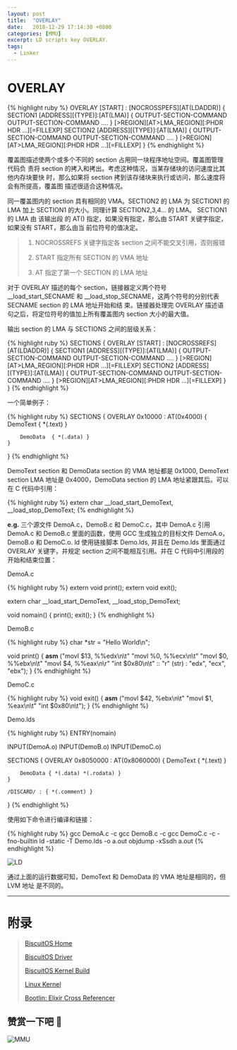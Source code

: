 ```yaml
---
layout: post
title:  "OVERLAY"
date:   2018-12-29 17:14:30 +0800
categories: [MMU]
excerpt: LD scripts key OVERLAY.
tags:
  - Linker
---
```


# OVERLAY

{% highlight ruby %}
OVERLAY [START] : [NOCROSSPEFS][AT(LDADDR)]
{
    SECTION1 [ADDRESS][(TYPE)]:[AT(LMA)]
    {
        OUTPUT-SECTION-COMMAND
        OUTPUT-SECTION-COMMAND
        ....
    } [>REGION][AT>LMA_REGION][:PHDR HDR ...][=FILLEXP]
    SECTION2 [ADDRESS][(TYPE)]:[AT(LMA)]
    {
        OUTPUT-SECTION-COMMAND
        OUTPUT-SECTION-COMMAND
        ....
    } [>REGION][AT>LMA_REGION][:PHDR HDR ...][=FILLEXP]
}
{% endhighlight %}

覆盖图描述使两个或多个不同的 section 占用同一块程序地址空间。覆盖图管理代码负
责将 section 的拷入和拷出。考虑这种情况，当某存储块的访问速度比其他内存块要快
时，那么如果将 section 拷到该存储块来执行或访问，那么速度将会有所提高，覆盖图
描述很适合这种情况。

同一覆盖图内的 section 具有相同的 VMA。SECTION2 的 LMA 为 SECTION1 的 LMA 加上
SECTION1 的大小。同理计算 SECTION2,3,4... 的 LMA。 SECTION1 的 LMA 由 该输出段
的 AT() 指定，如果没有指定，那么由 START 关键字指定，如果没有 START，那么由当
前位符号的值决定。

> 1. NOCROSSREFS 关键字指定各 section 之间不能交叉引用，否则报错
>
> 2. START 指定所有 SECTION 的 VMA 地址 
>
> 3. AT 指定了第一个 SECTION 的 LMA 地址

对于 OVERLAY 描述的每个 section，链接器定义两个符号 __load_start_SECNAME 和 
__load_stop_SECNAME，这两个符号的分别代表 SECNAME section 的 LMA 地址开始和结
束。链接器处理完 OVERLAY 描述语句之后，将定位符号的值加上所有覆盖图内 section 
大小的最大值。

输出 section 的 LMA 与 SECTIONS 之间的层级关系：

{% highlight ruby %}
SECTIONS
{
    OVERLAY [START] : [NOCROSSREFS][AT(LDADDR)]
    {
        SECTION1 [ADDRESS][(TYPE)]:[AT(LMA)]
        {
            OUTPUT-SECTION-COMMAND
            OUTPUT-SECTION-COMMAND
            ....
        } [>REGION][AT>LMA_REGION][:PHDR HDR ...][=FILLEXP]
        SECTION2 [ADDRESS][(TYPE)]:[AT(LMA)]
        {
            OUTPUT-SECTION-COMMAND
            OUTPUT-SECTION-COMMAND
            ....
        } [>REGION][AT>LMA_REGION][:PHDR HDR ...][=FILLEXP]
    }
}
{% endhighlight %}

一个简单例子：

{% highlight ruby %}
SECTIONS
{
    OVERLAY 0x10000 : AT(0x4000)
    {
        DemoText  { *(.text) }

        DemoData  { *(.data) }
    } 
}
{% endhighlight %}

DemoText section 和 DemoData section 的 VMA 地址都是 0x1000, DemoText section 
LMA 地址是 0x4000，DemoData section 的 LMA 地址紧跟其后。可以在 C 代码中引用：

{% highlight ruby %}
extern char __load_start_DemoText, __load_stop_DemoText;
{% endhighlight %}

**e.g.** 三个源文件 DemoA.c，DemoB.c 和 DemoC.c，其中 DemoA.c 引用 DemoA.c 和
DemoB.c 里面的函数，使用 GCC 生成独立的目标文件 DemoA.o，DemoB.o 和 DemoC.o.
ld 使用链接脚本 Demo.lds, 并且在 Demo.lds 里面通过 OVERLAY 关键字，并规定 
section 之间不能相互引用。并在 C 代码中引用段的开始和结束位置：

DemoA.c

{% highlight ruby %}
extern void print();
extern void exit();

extern char __load_start_DemoText, __load_stop_DemoText;

void nomain()
{
    print();
    exit();
}
{% endhighlight %}

DemoB.c

{% highlight ruby %}
char *str = "Hello World\n";

void print()
{
    __asm__ ("movl $13, %%edx\n\t"
             "movl %0, %%ecx\n\t"
             "movl $0, %%ebx\n\t"
             "movl $4, %%eax\n\r"
             "int $0x80\n\t"
             :: "r" (str) : "edx", "ecx", "ebx");
}
{% endhighlight %}

DemoC.c

{% highlight ruby %}
void exit()
{
    __asm__ ("movl $42, %ebx\n\t"
             "movl $1, %eax\n\t"
             "int $0x80\n\t");
}
{% endhighlight %}

Demo.lds 

{% highlight ruby %}
ENTRY(nomain)

INPUT(DemoA.o)
INPUT(DemoB.o)
INPUT(DemoC.o)

SECTIONS
{
    OVERLAY 0x8050000 : AT(0x8060000)
    {
        DemoText { *(.text) }

        DemoData { *(.data) *(.rodata) }
    }

    /DISCARD/ : { *(.comment) }
}
{% endhighlight %}

使用如下命令进行编译和链接：

{% highlight ruby %}
gcc DemoA.c -c
gcc DemoB.c -c
gcc DemoC.c -c -fno-builtin
ld -static -T Demo.lds -o a.out
objdump -xSsdh a.out
{% endhighlight %}

![LD](https://gitee.com/BiscuitOS_team/PictureSet/raw/Gitee/BiscuitOS/kernel/MMU000522.png)

通过上面的运行数据可知，DemoText 和 DemoData 的 VMA 地址是相同的，但 LVM 地址
是不同的。

-----------------------------------------------

# <span id="附录">附录</span>

> [BiscuitOS Home](https://biscuitos.github.io/)
>
> [BiscuitOS Driver](https://biscuitos.github.io/blog/BiscuitOS_Catalogue/)
>
> [BiscuitOS Kernel Build](https://biscuitos.github.io/blog/Kernel_Build/)
>
> [Linux Kernel](https://www.kernel.org/)
>
> [Bootlin: Elixir Cross Referencer](https://elixir.bootlin.com/linux/latest/source)

## 赞赏一下吧 🙂

![MMU](https://gitee.com/BiscuitOS_team/PictureSet/raw/Gitee/BiscuitOS/kernel/HAB000036.jpg)
